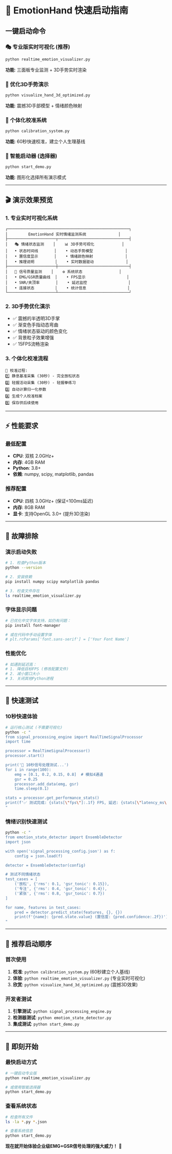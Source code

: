 # 🚀 EmotionHand 快速启动指南

## 一键启动命令

### 🎭 专业版实时可视化 (推荐)
```bash
python realtime_emotion_visualizer.py
```
**功能**: 三面板专业监测 + 3D手势实时渲染

### 🎨 优化3D手势演示
```bash
python visualize_hand_3d_optimized.py
```
**功能**: 震撼3D手部模型 + 情绪颜色映射

### 🔧 个体化校准系统
```bash
python calibration_system.py
```
**功能**: 60秒快速校准，建立个人生理基线

### 🎯 智能启动器 (选择器)
```bash
python start_demo.py
```
**功能**: 图形化选择所有演示模式

---

## 🎬 演示效果预览

### 1. 专业实时可视化系统
```
┌─────────────────────────────────────────────────────┐
│         EmotionHand 实时情绪监测系统              │
├─────────────────────┬───────────────────────────────┤
│   🎭 情绪状态监测    │    📊 3D手势可视化            │
│   • 状态时间线       │    • 动态手势模型              │
│   • 置信度显示       │    • 情绪颜色映射              │
│   • 推理说明         │    • 实时数据驱动              │
├─────────────────────┼───────────────────────────────┤
│   📡 信号质量监测    │    ⚙️ 系统状态                │
│   • EMG/GSR质量曲线  │    • FPS显示                  │
│   • SNR/夹顶率       │    • 延迟监控                  │
│   • 连接状态         │    • 统计信息                  │
└─────────────────────┴───────────────────────────────┘
```

### 2. 3D手势优化演示
- ✅ 震撼的半透明3D手掌
- ✅ 渐变色手指动态弯曲
- ✅ 情绪状态驱动的颜色变化
- ✅ 背景粒子效果增强
- ✅ 15FPS流畅渲染

### 3. 个体化校准流程
```
🎯 校准过程:
1️⃣ 静息基准采集 (30秒) - 完全放松状态
2️⃣ 轻握活动采集 (30秒) - 轻握拳练习
3️⃣ 自动计算归一化参数
4️⃣ 生成个人校准档案
5️⃣ 保存供后续使用
```

---

## ⚡ 性能要求

### 最低配置
- **CPU**: 双核 2.0GHz+
- **内存**: 4GB RAM
- **Python**: 3.8+
- **依赖**: numpy, scipy, matplotlib, pandas

### 推荐配置
- **CPU**: 四核 3.0GHz+ (保证<100ms延迟)
- **内存**: 8GB RAM
- **显卡**: 支持OpenGL 3.0+ (提升3D渲染)

---

## 🔧 故障排除

### 演示启动失败
```bash
# 1. 检查Python版本
python --version

# 2. 安装依赖
pip install numpy scipy matplotlib pandas

# 3. 检查文件存在
ls realtime_emotion_visualizer.py
```

### 字体显示问题
```bash
# 已优化中文字体支持，如仍有问题：
pip install font-manager

# 或在代码中手动设置字体
# plt.rcParams['font.sans-serif'] = ['Your Font Name']
```

### 性能优化
```bash
# 如遇到延迟高：
# 1. 降低目标FPS (修改配置文件)
# 2. 减小窗口大小
# 3. 关闭其他Python进程
```

---

## 📱 快速测试

### 10秒快速体验
```bash
# 运行核心测试 (不需要可视化)
python -c "
from signal_processing_engine import RealTimeSignalProcessor
import time

processor = RealTimeSignalProcessor()
processor.start()

print('🧪 10秒信号处理测试...')
for i in range(100):
    emg = [0.1, 0.2, 0.15, 0.8]  # 模拟4通道
    gsr = 0.25
    processor.add_data(emg, gsr)
    time.sleep(0.1)

stats = processor.get_performance_stats()
print(f'✅ 测试完成: {stats[\"fps\"]:.1f} FPS, 延迟: {stats[\"latency_ms\"]:.1f}ms')
"
```

### 情绪识别快速测试
```bash
python -c "
from emotion_state_detector import EnsembleDetector
import json

with open('signal_processing_config.json') as f:
    config = json.load(f)

detector = EnsembleDetector(config)

# 测试不同情绪状态
test_cases = [
    ('放松', {'rms': 0.1, 'gsr_tonic': 0.15}),
    ('专注', {'rms': 0.4, 'gsr_tonic': 0.4}),
    ('紧张', {'rms': 0.8, 'gsr_tonic': 0.7})
]

for name, features in test_cases:
    pred = detector.predict_state(features, {}, {})
    print(f'{name}: {pred.state.value} (置信度: {pred.confidence:.2f})')
"
```

---

## 🎯 推荐启动顺序

### 首次使用
1. **校准**: `python calibration_system.py` (60秒建立个人基线)
2. **体验**: `python realtime_emotion_visualizer.py` (专业实时可视化)
3. **欣赏**: `python visualize_hand_3d_optimized.py` (震撼3D效果)

### 开发者测试
1. **引擎测试**: `python signal_processing_engine.py`
2. **检测器测试**: `python emotion_state_detector.py`
3. **集成测试**: `python start_demo.py`

---

## 🎉 即刻开始

### 最快启动方式
```bash
# 一键启动专业版
python realtime_emotion_visualizer.py

# 或使用智能选择器
python start_demo.py
```

### 查看系统状态
```bash
# 检查所有文件
ls -la *.py *.json

# 查看系统信息
python start_demo.py
```

**现在就开始体验企业级EMG+GSR信号处理的强大威力！** 🚀